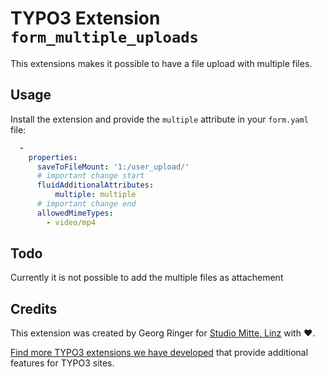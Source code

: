 # TYPO3 Extension `form_multiple_uploads`

This extensions makes it possible to have a file upload with multiple files.

## Usage

Install the extension and provide the `multiple` attribute in your `form.yaml` file:

```yaml
  -
    properties:
      saveToFileMount: '1:/user_upload/'
      # important change start
      fluidAdditionalAttributes:
          multiple: multiple
      # important change end
      allowedMimeTypes:
        - video/mp4
```

## Todo

Currently it is not possible to add the multiple files as attachement


## Credits

This extension was created by Georg Ringer for [Studio Mitte, Linz](https://studiomitte.com) with ♥.

[Find more TYPO3 extensions we have developed](https://www.studiomitte.com/loesungen/typo3) that provide additional features for TYPO3 sites. 
